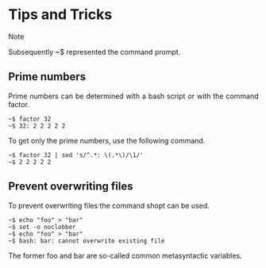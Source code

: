 # Tips and Tricks

> [!Note]
> Subsequently ~$ represented the command prompt. 

## Prime numbers

<p align="justify">Prime numbers can be determined with a bash script or with the command factor.</p>

    ~$ factor 32
    ~$ 32: 2 2 2 2 2

<p align="justify">To get only the prime numbers, use the following command.</p>

    ~$ factor 32 | sed 's/^.*: \(.*\)/\1/'
    ~$ 2 2 2 2 2

## Prevent overwriting files

<p align="justify">To prevent overwriting files the command shopt can be used.</p>

    ~$ echo "foo" > "bar"
    ~$ set -o noclobber
    ~$ echo "foo" > "bar"
    ~$ bash: bar: cannot overwrite existing file

<p align="justify">The former foo and bar are so-called common metasyntactic variables.</p>
